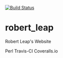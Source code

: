 [![Build Status](https://travis-ci.org/rleap/robert_leap.svg?branch=master)](https://travis-ci.org/rleap/robert_leap)

# robert_leap
Robert Leap's Website

Perl
Travis-CI
Coveralls.io
